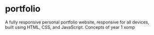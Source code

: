 # portfolio
A fully responsive personal portfolio website, responsive for all devices, built using HTML, CSS, and JavaScript. Concepts of year 1 xomp 
